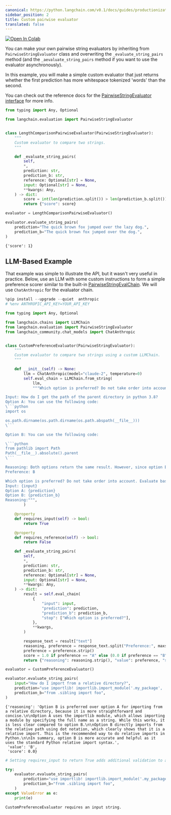 ```yaml
---
canonical: https://python.langchain.com/v0.1/docs/guides/productionization/evaluation/comparison/custom
sidebar_position: 2
title: Custom pairwise evaluator
translated: false
---
```


[![Open In Colab](https://colab.research.google.com/assets/colab-badge.svg)](https://colab.research.google.com/github/langchain-ai/langchain/blob/master/docs/docs/guides/evaluation/comparison/custom.ipynb)

You can make your own pairwise string evaluators by inheriting from `PairwiseStringEvaluator` class and overwriting the `_evaluate_string_pairs` method (and the `_aevaluate_string_pairs` method if you want to use the evaluator asynchronously).

In this example, you will make a simple custom evaluator that just returns whether the first prediction has more whitespace tokenized 'words' than the second.

You can check out the reference docs for the [PairwiseStringEvaluator interface](https://api.python.langchain.com/en/latest/evaluation/langchain.evaluation.schema.PairwiseStringEvaluator.html#langchain.evaluation.schema.PairwiseStringEvaluator) for more info.

```python
from typing import Any, Optional

from langchain.evaluation import PairwiseStringEvaluator


class LengthComparisonPairwiseEvaluator(PairwiseStringEvaluator):
    """
    Custom evaluator to compare two strings.
    """

    def _evaluate_string_pairs(
        self,
        *,
        prediction: str,
        prediction_b: str,
        reference: Optional[str] = None,
        input: Optional[str] = None,
        **kwargs: Any,
    ) -> dict:
        score = int(len(prediction.split()) > len(prediction_b.split()))
        return {"score": score}
```

```python
evaluator = LengthComparisonPairwiseEvaluator()

evaluator.evaluate_string_pairs(
    prediction="The quick brown fox jumped over the lazy dog.",
    prediction_b="The quick brown fox jumped over the dog.",
)
```

```output
{'score': 1}
```

## LLM-Based Example

That example was simple to illustrate the API, but it wasn't very useful in practice. Below, use an LLM with some custom instructions to form a simple preference scorer similar to the built-in [PairwiseStringEvalChain](https://api.python.langchain.com/en/latest/evaluation/langchain.evaluation.comparison.eval_chain.PairwiseStringEvalChain.html#langchain.evaluation.comparison.eval_chain.PairwiseStringEvalChain). We will use `ChatAnthropic` for the evaluator chain.

```python
%pip install --upgrade --quiet  anthropic
# %env ANTHROPIC_API_KEY=YOUR_API_KEY
```

```python
from typing import Any, Optional

from langchain.chains import LLMChain
from langchain.evaluation import PairwiseStringEvaluator
from langchain_community.chat_models import ChatAnthropic


class CustomPreferenceEvaluator(PairwiseStringEvaluator):
    """
    Custom evaluator to compare two strings using a custom LLMChain.
    """

    def __init__(self) -> None:
        llm = ChatAnthropic(model="claude-2", temperature=0)
        self.eval_chain = LLMChain.from_string(
            llm,
            """Which option is preferred? Do not take order into account. Evaluate based on accuracy and helpfulness. If neither is preferred, respond with C. Provide your reasoning, then finish with Preference: A/B/C

Input: How do I get the path of the parent directory in python 3.8?
Option A: You can use the following code:
\```python
import os

os.path.dirname(os.path.dirname(os.path.abspath(__file__)))
\```

Option B: You can use the following code:

\```python
from pathlib import Path
Path(__file__).absolute().parent
\```

Reasoning: Both options return the same result. However, since option B is more concise and easily understand, it is preferred.
Preference: B

Which option is preferred? Do not take order into account. Evaluate based on accuracy and helpfulness. If neither is preferred, respond with C. Provide your reasoning, then finish with Preference: A/B/C
Input: {input}
Option A: {prediction}
Option B: {prediction_b}
Reasoning:""",
        )

    @property
    def requires_input(self) -> bool:
        return True

    @property
    def requires_reference(self) -> bool:
        return False

    def _evaluate_string_pairs(
        self,
        *,
        prediction: str,
        prediction_b: str,
        reference: Optional[str] = None,
        input: Optional[str] = None,
        **kwargs: Any,
    ) -> dict:
        result = self.eval_chain(
            {
                "input": input,
                "prediction": prediction,
                "prediction_b": prediction_b,
                "stop": ["Which option is preferred?"],
            },
            **kwargs,
        )

        response_text = result["text"]
        reasoning, preference = response_text.split("Preference:", maxsplit=1)
        preference = preference.strip()
        score = 1.0 if preference == "A" else (0.0 if preference == "B" else None)
        return {"reasoning": reasoning.strip(), "value": preference, "score": score}

```

```python
evaluator = CustomPreferenceEvaluator()
```

```python
evaluator.evaluate_string_pairs(
    input="How do I import from a relative directory?",
    prediction="use importlib! importlib.import_module('.my_package', '.')",
    prediction_b="from .sibling import foo",
)
```

```output
{'reasoning': 'Option B is preferred over option A for importing from a relative directory, because it is more straightforward and concise.\n\nOption A uses the importlib module, which allows importing a module by specifying the full name as a string. While this works, it is less clear compared to option B.\n\nOption B directly imports from the relative path using dot notation, which clearly shows that it is a relative import. This is the recommended way to do relative imports in Python.\n\nIn summary, option B is more accurate and helpful as it uses the standard Python relative import syntax.',
 'value': 'B',
 'score': 0.0}
```

```python
# Setting requires_input to return True adds additional validation to avoid returning a grade when insufficient data is provided to the chain.

try:
    evaluator.evaluate_string_pairs(
        prediction="use importlib! importlib.import_module('.my_package', '.')",
        prediction_b="from .sibling import foo",
    )
except ValueError as e:
    print(e)
```

```output
CustomPreferenceEvaluator requires an input string.
```
